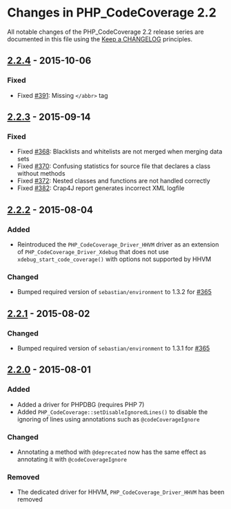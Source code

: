 # Changes in PHP_CodeCoverage 2.2

All notable changes of the PHP_CodeCoverage 2.2 release series are documented in this file using the [Keep a CHANGELOG](http://keepachangelog.com/) principles.

## [2.2.4] - 2015-10-06

### Fixed

- Fixed [#391](https://github.com/sebastianbergmann/php-code-coverage/pull/391): Missing `</abbr>` tag

## [2.2.3] - 2015-09-14

### Fixed

- Fixed [#368](https://github.com/sebastianbergmann/php-code-coverage/pull/368): Blacklists and whitelists are not merged when merging data sets
- Fixed [#370](https://github.com/sebastianbergmann/php-code-coverage/issues/370): Confusing statistics for source file that declares a class without methods
- Fixed [#372](https://github.com/sebastianbergmann/php-code-coverage/pull/372): Nested classes and functions are not handled correctly
- Fixed [#382](https://github.com/sebastianbergmann/php-code-coverage/issues/382): Crap4J report generates incorrect XML logfile

## [2.2.2] - 2015-08-04

### Added

- Reintroduced the `PHP_CodeCoverage_Driver_HHVM` driver as an extension of `PHP_CodeCoverage_Driver_Xdebug` that does not use `xdebug_start_code_coverage()` with options not supported by HHVM

### Changed

- Bumped required version of `sebastian/environment` to 1.3.2 for [#365](https://github.com/sebastianbergmann/php-code-coverage/issues/365)

## [2.2.1] - 2015-08-02

### Changed

- Bumped required version of `sebastian/environment` to 1.3.1 for [#365](https://github.com/sebastianbergmann/php-code-coverage/issues/365)

## [2.2.0] - 2015-08-01

### Added

- Added a driver for PHPDBG (requires PHP 7)
- Added `PHP_CodeCoverage::setDisableIgnoredLines()` to disable the ignoring of lines using annotations such as `@codeCoverageIgnore`

### Changed

- Annotating a method with `@deprecated` now has the same effect as annotating it with `@codeCoverageIgnore`

### Removed

- The dedicated driver for HHVM, `PHP_CodeCoverage_Driver_HHVM` has been removed

[2.2.4]: https://github.com/sebastianbergmann/php-code-coverage/compare/2.2.3...2.2.4
[2.2.3]: https://github.com/sebastianbergmann/php-code-coverage/compare/2.2.2...2.2.3
[2.2.2]: https://github.com/sebastianbergmann/php-code-coverage/compare/2.2.1...2.2.2
[2.2.1]: https://github.com/sebastianbergmann/php-code-coverage/compare/2.2.0...2.2.1
[2.2.0]: https://github.com/sebastianbergmann/php-code-coverage/compare/2.1...2.2.0
